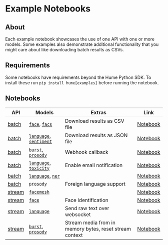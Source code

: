 # Example Notebooks

## About

Each example notebook showcases the use of one API with one or more models. Some examples also demonstrate additional functionality that you might care about like downloading batch results as CSVs.

## Requirements

Some notebooks have requirements beyond the Hume Python SDK. To install these run `pip install hume[examples]` before running the notebook.

## Notebooks

| API                                              | Models                                                                                                                      | Extras                                                  | Link                                                                                          |
| ------------------------------------------------ | --------------------------------------------------------------------------------------------------------------------------- | ------------------------------------------------------- | --------------------------------------------------------------------------------------------- |
| [batch](https://docs.hume.ai/doc/batch-api)      | [`face`](https://help.hume.ai/models/facial-expression), [`facs`](https://help.hume.ai/models/facial-expression)            | Download results as CSV file                            | [Notebook](./batch-facial-action-coding-system/batch-facial-action-coding-system.ipynb)       |
| [batch](https://docs.hume.ai/doc/batch-api)      | [`language`](https://help.hume.ai/models/emotional-language), [`sentiment`](https://help.hume.ai/models/emotional-language) | Download results as JSON file                           | [Notebook](./batch-text-sentiment-analysis/batch-text-sentiment-analysis.ipynb)               |
| [batch](https://docs.hume.ai/doc/batch-api)      | [`burst`](https://help.hume.ai/models/vocal-bursts), [`prosody`](https://help.hume.ai/models/speech-prosody)                | Webhook callback                                        | [Notebook](./batch-voice-expression/batch-voice-expression.ipynb)                             |
| [batch](https://docs.hume.ai/doc/batch-api)      | [`language`,](https://help.hume.ai/models/emotional-language) [`toxicity`](https://help.hume.ai/models/emotional-language)  | Enable email notification                               | [Notebook](./batch-text-toxicity-detection/batch-text-toxicity-detection.ipynb)               |
| [batch](https://docs.hume.ai/doc/batch-api)      | [`language`,](https://help.hume.ai/models/emotional-language) [`ner`](https://help.hume.ai/models/emotional-language)       |                                                         | [Notebook](./batch-text-entity-recognition/batch-text-entity-recognition.ipynb)               |
| [batch](https://docs.hume.ai/doc/batch-api)      | [`prosody`](https://help.hume.ai/models/speech-prosody)                                                                     | Foreign language support                                | [Notebook](./batch-foreign-language-transcription/batch-foreign-language-transcription.ipynb) |
| [stream](https://docs.hume.ai/doc/streaming-api) | [`facemesh`](https://help.hume.ai/models/facial-expression)                                                                 |                                                         | [Notebook](./stream-anonymized-facemesh/stream-anonymized-facemesh.ipynb)                     |
| [stream](https://docs.hume.ai/doc/streaming-api) | [`face`](https://help.hume.ai/models/facial-expression)                                                                     | Face identification                                     | [Notebook](./stream-face-expression/stream-face-expression.ipynb)                             |
| [stream](https://docs.hume.ai/doc/streaming-api) | [`language`](https://help.hume.ai/models/emotional-language)                                                                | Send raw text over websocket                            | [Notebook](./stream-text-emotion/stream-text-emotion.ipynb)                                   |
| [stream](https://docs.hume.ai/doc/streaming-api) | [`burst`](https://help.hume.ai/models/vocal-bursts), [`prosody`](https://help.hume.ai/models/speech-prosody)                | Stream media from in memory bytes, reset stream context | [Notebook](./stream-voice-expression/stream-voice-expression.ipynb)                           |
